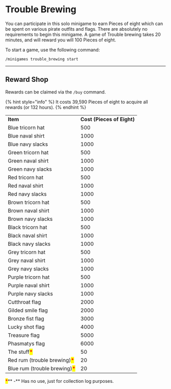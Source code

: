 # Trouble Brewing

You can participate in this solo minigame to earn Pieces of eight which can be spent on various pirate outfits and flags. There are absolutely no requirements to begin this minigame. A game of Trouble brewing takes 20 minutes, and will reward you will 100 Pieces of eight.

To start a game, use the following command:

`/minigames trouble_brewing start`

***

## Reward Shop

Rewards can be claimed via the `/buy` command.

{% hint style="info" %}
It costs 39,590 Pieces of eight to acquire all rewards (or 132 hours).
{% endhint %}

|                                                                  |                            |
| ---------------------------------------------------------------- | -------------------------- |
| **Item**                                                         | **Cost (Pieces of Eight)** |
| Blue tricorn hat                                                 | 500                        |
| Blue naval shirt                                                 | 1000                       |
| Blue navy slacks                                                 | 1000                       |
| Green tricorn hat                                                | 500                        |
| Green naval shirt                                                | 1000                       |
| Green navy slacks                                                | 1000                       |
| Red tricorn hat                                                  | 500                        |
| Red naval shirt                                                  | 1000                       |
| Red navy slacks                                                  | 1000                       |
| Brown tricorn hat                                                | 500                        |
| Brown naval shirt                                                | 1000                       |
| Brown navy slacks                                                | 1000                       |
| Black tricorn hat                                                | 500                        |
| Black naval shirt                                                | 1000                       |
| Black navy slacks                                                | 1000                       |
| Grey tricorn hat                                                 | 500                        |
| Grey naval shirt                                                 | 1000                       |
| Grey navy slacks                                                 | 1000                       |
| Purple tricorn hat                                               | 500                        |
| Purple naval shirt                                               | 1000                       |
| Purple navy slacks                                               | 1000                       |
| Cutthroat flag                                                   | 2000                       |
| Gilded smile flag                                                | 2000                       |
| Bronze fist flag                                                 | 3000                       |
| Lucky shot flag                                                  | 4000                       |
| Treasure flag                                                    | 5000                       |
| Phasmatys flag                                                   | 6000                       |
| The stuff<mark style="color:red;">**\***</mark>                  | 50                         |
| Red rum (trouble brewing)<mark style="color:red;">**\***</mark>  | 20                         |
| Blue rum (trouble brewing)<mark style="color:red;">**\***</mark> | 20                         |

<mark style="color:red;">**\***</mark>** -** Has no use, just for collection log purposes.
